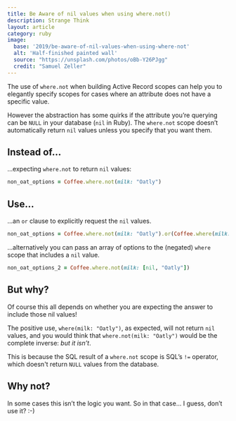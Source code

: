 ```yaml
---
title: Be Aware of nil values when using where.not()
description: Strange Think
layout: article
category: ruby
image:
  base: '2019/be-aware-of-nil-values-when-using-where-not'
  alt: 'Half-finished painted wall'
  source: "https://unsplash.com/photos/oBb-Y26PJgg"
  credit: "Samuel Zeller"
---
```


The use of `where.not` when building Active Record scopes can help you to elegantly specify scopes for cases where an attribute does not have a specific value.

However the abstraction has some quirks if the attribute you’re querying can be `NULL` in your database (`nil` in Ruby). The `where.not` scope doesn’t automatically return `nil` values unless you specify that you want them.


## Instead of…

…expecting `where.not` to return `nil` values:

```ruby
non_oat_options = Coffee.where.not(milk: "Oatly")
```


## Use…

…an `or` clause to explicitly request the `nil` values.

```ruby
non_oat_options = Coffee.where.not(milk: "Oatly").or(Coffee.where(milk: nil))
```

…alternatively you can pass an array of options to the (negated) `where` scope that includes a `nil` value.

```ruby
non_oat_options_2 = Coffee.where.not(milk: [nil, "Oatly"])
```


## But why?

Of course this all depends on whether you are expecting the answer to include those nil values!

The positive use, `where(milk: "Oatly")`, as expected, will not return `nil` values, and you would think that `where.not(milk: "Oatly")` would be the complete inverse: _but it isn’t_.

This is because the SQL result of a `where.not` scope is SQL’s `!=` operator, which doesn't return `NULL` values from the database.


## Why not?

In some cases this isn’t the logic you want. So in that case... I guess, don’t use it? :-)
